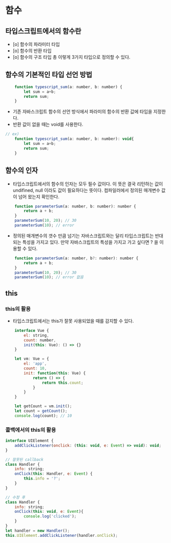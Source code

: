 # 함수

## 타입스크립트에서의 함수란
- [o] 함수의 파라미터 타입
- [o] 함수의 반환 타입
- [o] 함수의 구조 타입
총 이렇게 3가지 타입으로 정의할 수 있다.


## 함수의 기본적인 타입 선언 방법 
```javascript
    function typescript_sum(a: number, b: number) {
        let sum = a+b;
        return sum;
    }
```
- 기존 자바스크립트 함수의 선언 방식에서 파라미의 함수의 반환 값에 타입을 지정한다.
- 반환 값이 없을 때는 void를 사용한다.
```javascript
// ex) 
    function typescript_sum(a: number, b: number): void{
        let sum = a+b;
        return sum;
    }
```

## 함수의 인자
- 타입스크립트에서의 함수의 인자는 모두 필수 값이다. 이 뜻은 결국 리턴하는 값이 undifined, null 이라도 값이 필요하다는 뜻이다. 컴파일러에서 정의된 매개변수 값이 넘어 왔는지 확인한다. 
```javascript
    function parameterSum(a: number, b: number): number {
        return a + b;
    }
    parameterSum(10, 20); // 30
    parameterSum(10); // error
```
- 정의된 매개변수의 갯수 만큼 넘기는 자바스크립트와는 달리 타입스크립트는 반대되는 특성을 가지고 있다. 만약 자바스크립트의 특성을 가지고 가고 싶다면 ? 을 이용할 수 있다.
```javascript
    function parameterSum(a: number, b?: number): number {
        return a + b;
    }
    parameterSum(10, 20); // 30
    parameterSum(10); // error 없음
```
## this

### this의 활용
- 타입스크립트에서는 this가 잘못 사용되었을 때를 감지할 수 있다.
```javascript
    interface Vue {
        el: string,
        count: number,
        init(this: Vue): () => {}
    }

    let vm: Vue = {
        el: 'app',
        count: 10,
        init: function(this: Vue) {
            return () => {
                return this.count;
            }
        }
    }

    let getCount = vm.init();
    let count = getCount();
    console.log(count); // 10
```

### 콜백에서의 this의 활용
```javascript
interface UIElement {
    addClickListener(onclick: (this: void, e: Event) => void): void;
}

// 잘못된 callback
class Handler {
    info: string;
    onClick(this: Handler, e: Event) {
        this.info = '?';
    }
}

// 수정 후
class Handler {
    info: string;
    onClick(this: void, e: Event){
        console.log('clicked');
    }
}
let handler = new Handler();
this.UIElement.addClickListener(handler.onClick);
```